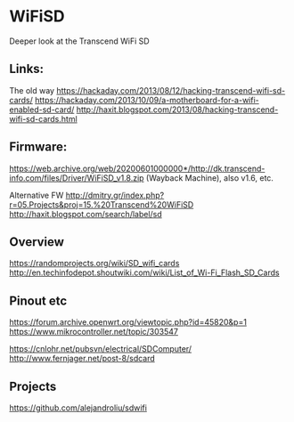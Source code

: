 # WiFiSD
Deeper look at the Transcend WiFi SD

## Links: 
The old way
https://hackaday.com/2013/08/12/hacking-transcend-wifi-sd-cards/ 
https://hackaday.com/2013/10/09/a-motherboard-for-a-wifi-enabled-sd-card/ 
http://haxit.blogspot.com/2013/08/hacking-transcend-wifi-sd-cards.html

## Firmware:
https://web.archive.org/web/20200601000000*/http://dk.transcend-info.com/files/Driver/WiFiSD_v1.8.zip  (Wayback Machine), also v1.6, etc.

Alternative FW
http://dmitry.gr/index.php?r=05.Projects&proj=15.%20Transcend%20WiFiSD 
http://haxit.blogspot.com/search/label/sd

## Overview
https://randomprojects.org/wiki/SD_wifi_cards
http://en.techinfodepot.shoutwiki.com/wiki/List_of_Wi-Fi_Flash_SD_Cards

## Pinout etc
https://forum.archive.openwrt.org/viewtopic.php?id=45820&p=1 
https://www.mikrocontroller.net/topic/303547

https://cnlohr.net/pubsvn/electrical/SDComputer/
http://www.fernjager.net/post-8/sdcard

## Projects
https://github.com/alejandroliu/sdwifi
